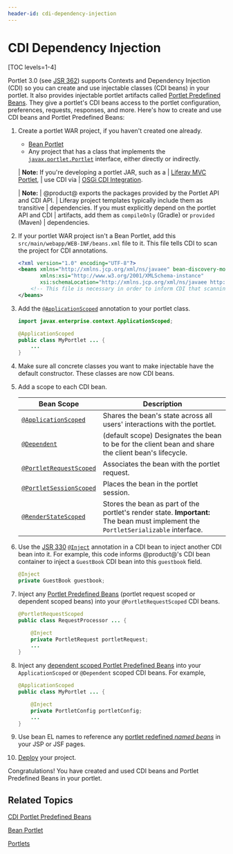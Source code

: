 ```yaml
---
header-id: cdi-dependency-injection
---
```


# CDI Dependency Injection

[TOC levels=1-4]

Portlet 3.0 (see [JSR 362](https://jcp.org/en/jsr/detail?id=362)) supports 
Contexts and Dependency Injection (CDI) so you can create and use
injectable classes (CDI beans) in your portlet. It also provides injectable
portlet artifacts called 
[Portlet Predefined Beans](/docs/7-2/reference/-/knowledge_base/r/cdi-portlet-predefined-beans).
They give a portlet's CDI beans access to the portlet configuration,
preferences, requests, responses, and more. Here's how to create and use CDI
beans and Portlet Predefined Beans: 

1.  Create a portlet WAR project, if you haven't created one 
    already. 

    -   [Bean Portlet](/docs/7-2/appdev/-/knowledge_base/a/bean-portlet)
    -   Any project that has a class that implements the
        [`javax.portlet.Portlet`](https://docs.liferay.com/portlet-api/3.0/javadocs/javax/portlet/Portlet.html)
        interface, either directly or indirectly. 

    | **Note:** If you're developing a portlet JAR, such as a
    | [Liferay MVC Portlet](/docs/7-2/appdev/-/knowledge_base/a/liferay-mvc-portlet),
    | use CDI via
    | [OSGi CDI Integration](/docs/7-2/frameworks/-/knowledge_base/f/osgi-cdi-integration). 

    | **Note:**
    | @product@ exports the packages provided by the Portlet API and CDI API.
    | Liferay project templates typically include them as transitive 
    | dependencies. If you must explicitly depend on the portlet API and CDI 
    | artifacts, add them as `compileOnly` (Gradle) or `provided` (Maven) 
    | dependencies. 

2.  If your portlet WAR project isn't a Bean Portlet, add this
    `src/main/webapp/WEB-INF/beans.xml` file to it. This file tells CDI to
    scan the project for CDI annotations. 

    ```xml 
    <?xml version="1.0" encoding="UTF-8"?>
    <beans xmlns="http://xmlns.jcp.org/xml/ns/javaee" bean-discovery-mode="all" version="1.2"
    	   xmlns:xsi="http://www.w3.org/2001/XMLSchema-instance"
    	   xsi:schemaLocation="http://xmlns.jcp.org/xml/ns/javaee http://xmlns.jcp.org/xml/ns/javaee/beans_1_1.xsd">
    	<!-- This file is necessary in order to inform CDI that scanning should occur for CDI annotations. -->
    </beans>
    ``` 

3.  Add the
    [`@ApplicationScoped`](https://docs.oracle.com/javaee/7/api/javax/enterprise/context/ApplicationScoped.html)
    annotation to your portlet class. 

    ```java 
    import javax.enterprise.context.ApplicationScoped;

    @ApplicationScoped
    public class MyPortlet ... {
        ...
    }
    ```

4.  Make sure all concrete classes you want to make injectable have the default 
    constructor. These classes are now CDI beans. 

5.  Add a scope to each CDI bean. 

    | Bean Scope              | Description      |
    | ----------------------- | ---------------- |
    | [`@ApplicationScoped`](https://docs.oracle.com/javaee/7/api/javax/enterprise/context/ApplicationScoped.html) | Shares the bean's state across all users' interactions with the portlet. |
    | [`@Dependent`](https://docs.oracle.com/javaee/7/api/javax/enterprise/context/Dependent.html) | (default scope) Designates the bean to be for the client bean and share the client bean's lifecycle. |
    | [`@PortletRequestScoped`](https://docs.liferay.com/portlet-api/3.0/javadocs/javax/portlet/annotations/PortletRequestScoped.html) | Associates the bean with the portlet request. |
    | [`@PortletSessionScoped`](https://docs.liferay.com/portlet-api/3.0/javadocs/javax/portlet/annotations/PortletSessionScoped.html) | Places the bean in the portlet session. |
    | [`@RenderStateScoped`](https://docs.liferay.com/portlet-api/3.0/javadocs/javax/portlet/annotations/RenderStateScoped.html) | Stores the bean as part of the portlet's render state. **Important:** The bean must implement the `PortletSerializable` interface. |

6.  Use the [JSR 330](https://jcp.org/en/jsr/detail?id=330)
    [`@Inject`](https://docs.oracle.com/javaee/7/api/javax/inject/Inject.html)
    annotation in a CDI bean to inject another CDI bean into it. For example,
    this code informs @product@'s CDI bean container to inject a `GuestBook` CDI
    bean into this `guestbook` field. 

    ```java
    @Inject 
    private GuestBook guestbook;
    ```

7.  Inject any [Portlet Predefined Beans](/docs/7-2/reference/-/knowledge_base/r/cdi-portlet-predefined-beans)
    (portlet request scoped or dependent scoped beans) into your
    `@PortletRequestScoped` CDI beans. 

    ```java 
    @PortletRequestScoped 
    public class RequestProcessor ... {

        @Inject 
        private PortletRequest portletRequest;
        ...
    }
    ```

8.  Inject any [dependent scoped Portlet Predefined Beans](/docs/7-2/reference/-/knowledge_base/r/cdi-portlet-predefined-beans) 
    into your `ApplicationScoped` or `@Dependent` scoped CDI beans. For example,

    ```java
    @ApplicationScoped
    public class MyPortlet ... {

        @Inject 
        private PortletConfig portletConfig; 
        ...
    }
    ```

9.  Use bean EL names to reference any 
    [portlet redefined *named beans*](/docs/7-2/reference/-/knowledge_base/r/cdi-portlet-predefined-beans)
    in your JSP or JSF pages. 

10. [Deploy](/docs/7-2/reference/-/knowledge_base/r/deploying-a-project)
    your project. 

Congratulations! You have created and used CDI beans and Portlet Predefined
Beans in your portlet. 

## Related Topics 

[CDI Portlet Predefined Beans](/docs/7-2/reference/-/knowledge_base/r/cdi-portlet-predefined-beans)

[Bean Portlet](/docs/7-2/appdev/-/knowledge_base/a/bean-portlet) 

[Portlets](/docs/7-2/frameworks/-/knowledge_base/f/portlets) 
